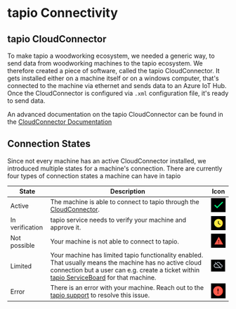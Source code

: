 # tapio Connectivity

## tapio CloudConnector

To make tapio a woodworking ecosystem, we needed a generic way, to send data from woodworking machines to the tapio ecosystem. We therefore created a piece of software, called the tapio CloudConnector. It gets installed either on a machine itself or on a windows computer, that's connected to the machine via ethernet and sends data to an Azure IoT Hub. Once the CloudConnector is configured via `.xml` configuration file, it's ready to send data.

An advanced documentation on the tapio CloudConnector can be found in the [CloudConnector Documentation](../manufacturer/cloud-connector)

## Connection States

Since not every machine has an active CloudConnector installed, we introduced multiple states for a machine's connection.
There are currently four types of connection states a machine can have in tapio  

| State           | Description                                                                                                                                                                                                                                                                 | Icon                                                    |
| --------------- | --------------------------------------------------------------------------------------------------------------------------------------------------------------------------------------------------------------------------------------------------------------------------- | ------------------------------------------------------- |
| Active          | The machine is able to connect to tapio through the [CloudConnector](#tapio-cloudconnector).                                                                                                                                                                                | ![Active](../../static/img/docs/active-machine.png)                  |
| In verification | tapio service needs to verify your machine and approve it.                                                                                                                                                                                                                  | ![In verification](../../static/img/docs/inverification-machine.png) |
| Not possible    | Your machine is not able to connect to tapio.                                                                                                                                                                                                                               | ![Not possible](../../static/img/docs/not-possible-machine.png)       |
| Limited         | Your machine has limited tapio functionality enabled. That usually means the machine has no active cloud connection but a user can e.g. create a ticket within [tapio ServiceBoard](https://apps.apple.com/de/app/tapio-serviceboard/id1359195005) for that machine. | ![Limited](../../static/img/docs/offline-machine.png)                |
| Error           | There is an error with your machine. Reach out to the [tapio support](mailto:developer@tapio.one) to resolve this issue.                                                                                                                                                    | ![Error](../../static/img/docs/error-machine.png)                    |

